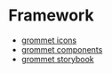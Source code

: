 # Framework

- [grommet icons](https://icons.grommet.io)
- [grommet components](https://v2.grommet.io/components)
- [grommet storybook](https://storybook.grommet.io/?path=/story/all--all)